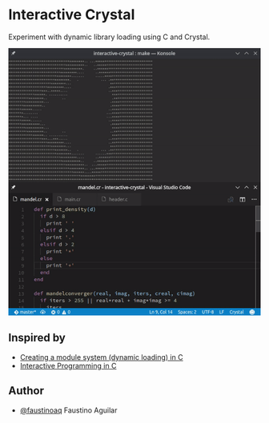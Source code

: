 # Interactive Crystal

Experiment with dynamic library loading using C and Crystal.

![mandel](https://raw.githubusercontent.com/faustinoaq/interactive-crystal/master/mandel.gif)

## Inspired by

- [Creating a module system (dynamic loading) in C](http://stackoverflow.com/questions/384121/creating-a-module-system-dynamic-loading-in-c)
- [Interactive Programming in C](http://nullprogram.com/blog/2014/12/23/)

## Author

- [@faustinoaq](https://github.com/faustinoaq) Faustino Aguilar
